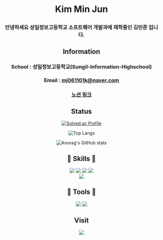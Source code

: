 
 <h1 align="center">

  Kim Min Jun

</h1>

<div align="center">

 ### 안녕하세요 성일정보고등학교 소프트웨어 개발과에 재학중인 김민준 입니다.     

</div>

<div align="center">
 
 ## Information
 ### School : 성일정보고등학교(Sungil-Information-Highschool) 
 ### Email : mj061101k@naver.com
 ### [노션 링크](https://minjun11.notion.site/096a00f2557e4a7a86507f7997c8af8b?pvs=4)
 
</div>

<div align="center">
 
## Status
 
</div>


<div align="center">
  
  [![Solved.ac Profile](http://mazassumnida.wtf/api/v2/generate_badge?boj=mj061101k)](https://solved.ac/mj061101k/)
  
  </div>
  
<div align="center">
  
   ![Top Langs](https://github-readme-stats.vercel.app/api/top-langs/?username=Qnd1101&layout=compact&theme=tokyonight)
  
  </div>
 
 
<div align="center">
  
   ![Anurag's GitHub stats](https://github-readme-stats.vercel.app/api?username=Qnd1101&show_icons=true&theme=tokyonight)
  
  </div>  
 
 <h2 align="center">
  🤤 Skills 🤤
</h2>

<div align="center">
    <img src="https://img.shields.io/badge/JAVA-007396?style=for-the-badge&logo=java&logoColor=white">
    <img src="https://img.shields.io/badge/python-3776AB?style=for-the-badge&logo=python&logoColor=white"/>
    <img src="https://img.shields.io/badge/oracle-F80000?style=for-the-badge&logo=oracle&logoColor=white"/>
    <img src="https://img.shields.io/badge/flutter-02569B?style=for-the-badge&logo=flutter&logoColor=white"/>
    <br>
    <img src="https://img.shields.io/badge/-C%23-000000?logo=Csharp&style=for-the-badge&logoColor=white"/>
 
</div>

<h2 align="center">
  🤤 Tools 🤤
</h2>

<div align="center">
    <img src="https://img.shields.io/badge/Eclipse%20IDE-2C2255.svg?&style=for-the-badge&logo=Eclipse%20IDE&logoColor=white"/>
    <img src="https://img.shields.io/badge/Visual%20Studio%20Code-007ACC.svg?&style=for-the-badge&logo=Visual%20Studio%20Code&logoColor=white"/>
</div>
  
<div align="center">

  ## Visit
 
</div>  
  
<div align="center">
<a href="https://hits.seeyoufarm.com"><img src="https://hits.seeyoufarm.com/api/count/incr/badge.svg?url=https%3A%2F%2Fgithub.com%2FQnd1101%2Fhit-counter&count_bg=%2379C83D&title_bg=%23555555&icon=chupachups.svg&icon_color=%23E7E7E7&title=방문자&edge_flat=false"/></a>
</div>  

<!--
**Qnd1101/Qnd1101** is a ✨ _special_ ✨ repository because its `README.md` (this file) appears on your GitHub profile.

Here are some ideas to get you started:

- 🔭 I’m currently working on ...
- 🌱 I’m currently learning ...
- 👯 I’m looking to collaborate on ...
- 🤔 I’m looking for help with ...
- 💬 Ask me about ...
- 📫 How to reach me: ...
- 😄 Pronouns: ...
- ⚡ Fun fact: ...
-->
